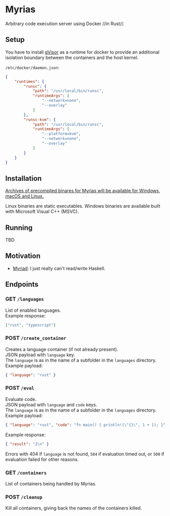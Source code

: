 # Myrias

Arbitrary code execution server using Docker //in Rust//.

## Setup
You have to install [gVisor](https://github.com/google/gvisor) as a runtime for docker to provide an additional isolation boundary between the containers and the host kernel.

`/etc/docker/daemon.json`:
```json
{
    "runtimes": {
        "runsc": {
            "path": "/usr/local/bin/runsc",
            "runtimeArgs": [
                "--network=none",
                "--overlay"
            ]
        },
        "runsc-kvm": {
            "path": "/usr/local/bin/runsc",
            "runtimeArgs": [
                "--platform=kvm",
                "--network=none",
                "--overlay"
            ]
        }
    }
}
```

## Installation
[Archives of precompiled binares for Myrias will be available for Windows, macOS and Linux.](https://github.com/iCrawl/myrias/releases)

Linux binaries are static executables. Windows binaries are available built with Microsoft Visual C++ (MSVC).

## Running

TBD

## Motivation
- [Myriad](https://github.com/1Computer1/myriad): I just really can't read/write Haskell.

## Endpoints

### **GET** `/languages`
List of enabled languages.  
Example response:

```json
["rust", "typescript"]
```

### **POST** `/create_container`
Creates a language container (if not already present).  
JSON payload with `language` key.  
The `language` is as in the name of a subfolder in the `languages` directory.  
Example payload:

```json
{ "language": "rust" }
```

### **POST** `/eval`
Evaluate code.  
JSON payload with `language` and `code` keys.  
The `language` is as in the name of a subfolder in the `languages` directory.  
Example payload:

```json
{ "language": "rust", "code": "fn main() { println!(\"{}\", 1 + 1); }" }
```

Example response:
```json
{ "result": "2\n" }
```

Errors with 404 if `language` is not found, `504` if evaluation timed out, or `500` if evaluation failed for other reasons.

### **GET** `/containers`
List of containers being handled by Myrias.

### **POST** `/cleanup`
Kill all containers, giving back the names of the containers killed.
